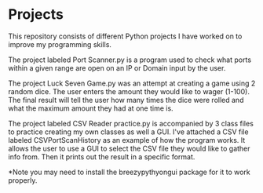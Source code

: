 # Projects


This repository consists of different Python projects I have worked on to improve my programming skills. 

The project labeled Port Scanner.py is a program used to check what ports within a given range are open on an IP or Domain input by the user. 

The project Luck Seven Game.py was an attempt at creating a game using 2 random dice. The user enters the amount they would like to wager (1-100). The final result will 
tell the user how many times the dice were rolled and what the maximum amount they had at one time is. 

The project labeled CSV Reader practice.py is accompanied by 3 class files to practice creating my own classes as well a GUI. 
I've attached a CSV file labeled CSVPortScanHistory as an example of how the program works. It allows the user to use
a GUI to select the CSV file they would like to gather info from. Then it prints out the result in a specific format. 

*Note you may need to install the breezypythyongui package for it to work properly.
